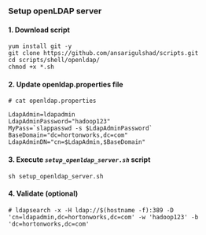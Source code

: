 
### Setup openLDAP server

#### 1. Download script
```
yum install git -y
git clone https://github.com/ansarigulshad/scripts.git
cd scripts/shell/openldap/
chmod +x *.sh
```

#### 2. Update openldap.properties file
```
# cat openldap.properties

LdapAdmin=ldapadmin
LdapAdminPassword="hadoop123"
MyPass=`slappasswd -s $LdapAdminPassword`
BaseDomain="dc=hortonworks,dc=com"
LdapAdminDN="cn=$LdapAdmin,$BaseDomain"
```

#### 3. Execute _`setup_openldap_server.sh`_ script

```
sh setup_openldap_server.sh
```

#### 4. Validate (optional)
```
# ldapsearch -x -H ldap://$(hostname -f):389 -D 'cn=ldapadmin,dc=hortonworks,dc=com' -w 'hadoop123' -b 'dc=hortonworks,dc=com'
```
